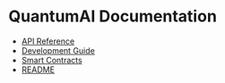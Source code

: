 # QuantumAI Documentation

- [API Reference](docs/api/README.md)
- [Development Guide](docs/guides/development.md)
- [Smart Contracts](docs/contracts/README.md)
- [README](docs/README.md)